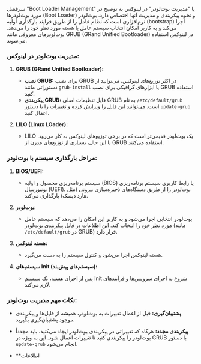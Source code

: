 سرفصل "Boot Loader Management" یا "مدیریت بوت‌لودر" در لینوکس به توضیح در مورد بوت‌لودرها (Boot Loader) و نحوه پیکربندی و مدیریت آنها اختصاص دارد. بوت‌لودر نرم‌افزاری است که نظام عامل را از طریق فرایند بارگذاری اولیه (bootstrap) اجرا می‌کند و به کاربر امکان انتخاب سیستم عامل یا هسته مورد نظر خود را می‌دهد. بوت‌لودر‌های معروفی مانند GRUB (GRand Unified Bootloader) در لینوکس استفاده می‌شوند.

### مدیریت بوت‌لودر در لینوکس:

1. **GRUB (GRand Unified Bootloader):**
   - **نصب GRUB:**
     برای نصب GRUB در اکثر توزیع‌های لینوکس، می‌توانید از دستوراتی مانند `grub-install` یا ابزارهای گرافیکی برای نصب GRUB استفاده کنید.
   - **پیکربندی GRUB:**
     فایل تنظیمات اصلی GRUB به نام `/etc/default/grub` است. می‌توانید این فایل را ویرایش کرده و تغییرات را با دستور `update-grub` اعمال کنید.

2. **LILO (LInux LOader):**
   - LILO یک بوت‌لودر قدیمی‌تر است که در برخی توزیع‌های لینوکس به کار می‌رود. با این حال، بسیاری از توزیع‌های مدرن از GRUB استفاده می‌کنند.

### مراحل بارگذاری سیستم با بوت‌لودر:

1. **BIOS/UEFI:**
   - سیستم برنامه‌ریزی محصول و اولیه (BIOS) یا رابط کاربری سیستم برنامه‌ریزی یونیورسال (UEFI)، بوت‌لودر را از طریق دستگاه‌های ذخیره‌سازی بیرونی (مثل هارد دیسک) بارگذاری می‌کند.

2. **بوت‌لودر:**
   - بوت‌لودر انتخابی اجرا می‌شود و به کاربر این امکان را می‌دهد که سیستم عامل مورد نظر خود را انتخاب کند. این اطلاعات در فایل پیکربندی بوت‌لودر (مانند `/etc/default/grub` در GRUB) قرار دارد.

3. **هسته لینوکس:**
   - هسته لینوکس اجرا می‌شود و کنترل سیستم را به دست می‌گیرد.

4. **سیستم‌های Init (سیستم‌های پیش‌بند):**
   - پس از اجرای هسته، یک سیستم Init شروع به اجرای سرویس‌ها و فرآیندهای لازم می‌کند.

### نکات مهم مدیریت بوت‌لودر:

- **پشتیبان‌گیری:**
  قبل از اعمال تغییرات به بوت‌لودر، همیشه از فایل‌ها و پیکربندی موجود پشتیبان‌گیری بگیرید.

- **پیکربندی مجدد:**
  هرگاه که تغییراتی در پیکربندی بوت‌لودر ایجاد می‌کنید، باید مجدداً بوت‌لودر را پیکربندی کنید تا تغییرات اعمال شود. این به ویژه در GRUB با دستور `update-grub` انجام می‌شود.

- **اطلاعات
